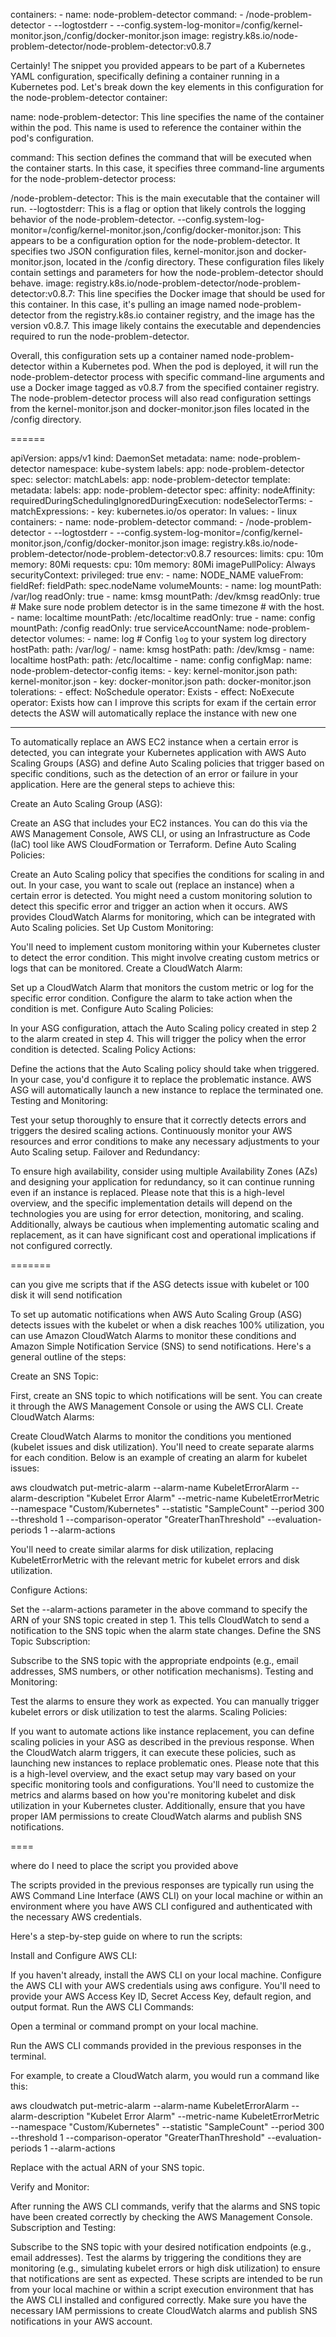 containers:
      - name: node-problem-detector
        command:
        - /node-problem-detector
        - --logtostderr
        - --config.system-log-monitor=/config/kernel-monitor.json,/config/docker-monitor.json
        image: registry.k8s.io/node-problem-detector/node-problem-detector:v0.8.7                                              

Certainly! The snippet you provided appears to be part of a Kubernetes YAML configuration, specifically defining a container running in a Kubernetes pod. Let's break down the key elements in this configuration for the node-problem-detector container:

name: node-problem-detector: This line specifies the name of the container within the pod. This name is used to reference the container within the pod's configuration.

command: This section defines the command that will be executed when the container starts. In this case, it specifies three command-line arguments for the node-problem-detector process:

/node-problem-detector: This is the main executable that the container will run.
--logtostderr: This is a flag or option that likely controls the logging behavior of the node-problem-detector.
--config.system-log-monitor=/config/kernel-monitor.json,/config/docker-monitor.json: This appears to be a configuration option for the node-problem-detector. It specifies two JSON configuration files, kernel-monitor.json and docker-monitor.json, located in the /config directory. These configuration files likely contain settings and parameters for how the node-problem-detector should behave.
image: registry.k8s.io/node-problem-detector/node-problem-detector:v0.8.7: This line specifies the Docker image that should be used for this container. In this case, it's pulling an image named node-problem-detector from the registry.k8s.io container registry, and the image has the version v0.8.7. This image likely contains the executable and dependencies required to run the node-problem-detector.

Overall, this configuration sets up a container named node-problem-detector within a Kubernetes pod. When the pod is deployed, it will run the node-problem-detector process with specific command-line arguments and use a Docker image tagged as v0.8.7 from the specified container registry. The node-problem-detector process will also read configuration settings from the kernel-monitor.json and docker-monitor.json files located in the /config directory.

======

apiVersion: apps/v1
kind: DaemonSet
metadata:
  name: node-problem-detector
  namespace: kube-system
  labels:
    app: node-problem-detector
spec:
  selector:
    matchLabels:
      app: node-problem-detector
  template:
    metadata:
      labels:
        app: node-problem-detector
    spec:
      affinity:
        nodeAffinity:
          requiredDuringSchedulingIgnoredDuringExecution:
            nodeSelectorTerms:
              - matchExpressions:
                  - key: kubernetes.io/os
                    operator: In
                    values:
                      - linux
      containers:
      - name: node-problem-detector
        command:
        - /node-problem-detector
        - --logtostderr
        - --config.system-log-monitor=/config/kernel-monitor.json,/config/docker-monitor.json
        image: registry.k8s.io/node-problem-detector/node-problem-detector:v0.8.7
        resources:
          limits:
            cpu: 10m
            memory: 80Mi
          requests:
            cpu: 10m
            memory: 80Mi
        imagePullPolicy: Always
        securityContext:
          privileged: true
        env:
        - name: NODE_NAME
          valueFrom:
            fieldRef:
              fieldPath: spec.nodeName
        volumeMounts:
        - name: log
          mountPath: /var/log
          readOnly: true
        - name: kmsg
          mountPath: /dev/kmsg
          readOnly: true
        # Make sure node problem detector is in the same timezone
        # with the host.
        - name: localtime
          mountPath: /etc/localtime
          readOnly: true
        - name: config
          mountPath: /config
          readOnly: true
      serviceAccountName: node-problem-detector
      volumes:
      - name: log
        # Config `log` to your system log directory
        hostPath:
          path: /var/log/
      - name: kmsg
        hostPath:
          path: /dev/kmsg
      - name: localtime
        hostPath:
          path: /etc/localtime
      - name: config
        configMap:
          name: node-problem-detector-config
          items:
          - key: kernel-monitor.json
            path: kernel-monitor.json
          - key: docker-monitor.json
            path: docker-monitor.json
      tolerations:
        - effect: NoSchedule
          operator: Exists
        - effect: NoExecute
          operator: Exists                                                                                                                                                                             how can I improve this scripts for exam if the certain error detects the ASW will automatically replace the instance with new one


  ----

  To automatically replace an AWS EC2 instance when a certain error is detected, you can integrate your Kubernetes application with AWS Auto Scaling Groups (ASG) and define Auto Scaling policies that trigger based on specific conditions, such as the detection of an error or failure in your application. Here are the general steps to achieve this:

Create an Auto Scaling Group (ASG):

Create an ASG that includes your EC2 instances. You can do this via the AWS Management Console, AWS CLI, or using an Infrastructure as Code (IaC) tool like AWS CloudFormation or Terraform.
Define Auto Scaling Policies:

Create an Auto Scaling policy that specifies the conditions for scaling in and out. In your case, you want to scale out (replace an instance) when a certain error is detected.
You might need a custom monitoring solution to detect this specific error and trigger an action when it occurs. AWS provides CloudWatch Alarms for monitoring, which can be integrated with Auto Scaling policies.
Set Up Custom Monitoring:

You'll need to implement custom monitoring within your Kubernetes cluster to detect the error condition. This might involve creating custom metrics or logs that can be monitored.
Create a CloudWatch Alarm:

Set up a CloudWatch Alarm that monitors the custom metric or log for the specific error condition. Configure the alarm to take action when the condition is met.
Configure Auto Scaling Policies:

In your ASG configuration, attach the Auto Scaling policy created in step 2 to the alarm created in step 4. This will trigger the policy when the error condition is detected.
Scaling Policy Actions:

Define the actions that the Auto Scaling policy should take when triggered. In your case, you'd configure it to replace the problematic instance. AWS ASG will automatically launch a new instance to replace the terminated one.
Testing and Monitoring:

Test your setup thoroughly to ensure that it correctly detects errors and triggers the desired scaling actions.
Continuously monitor your AWS resources and error conditions to make any necessary adjustments to your Auto Scaling setup.
Failover and Redundancy:

To ensure high availability, consider using multiple Availability Zones (AZs) and designing your application for redundancy, so it can continue running even if an instance is replaced.
Please note that this is a high-level overview, and the specific implementation details will depend on the technologies you are using for error detection, monitoring, and scaling. Additionally, always be cautious when implementing automatic scaling and replacement, as it can have significant cost and operational implications if not configured correctly.

=======

can you give me scripts that if the ASG detects issue with kubelet or 100 disk it will send notification

To set up automatic notifications when AWS Auto Scaling Group (ASG) detects issues with the kubelet or when a disk reaches 100% utilization, you can use Amazon CloudWatch Alarms to monitor these conditions and Amazon Simple Notification Service (SNS) to send notifications. Here's a general outline of the steps:

Create an SNS Topic:

First, create an SNS topic to which notifications will be sent. You can create it through the AWS Management Console or using the AWS CLI.
Create CloudWatch Alarms:

Create CloudWatch Alarms to monitor the conditions you mentioned (kubelet issues and disk utilization). You'll need to create separate alarms for each condition. Below is an example of creating an alarm for kubelet issues:

aws cloudwatch put-metric-alarm --alarm-name KubeletErrorAlarm --alarm-description "Kubelet Error Alarm" --metric-name KubeletErrorMetric --namespace "Custom/Kubernetes" --statistic "SampleCount" --period 300 --threshold 1 --comparison-operator "GreaterThanThreshold" --evaluation-periods 1 --alarm-actions <your-sns-topic-arn>


You'll need to create similar alarms for disk utilization, replacing KubeletErrorMetric with the relevant metric for kubelet errors and disk utilization.

Configure Actions:

Set the --alarm-actions parameter in the above command to specify the ARN of your SNS topic created in step 1. This tells CloudWatch to send a notification to the SNS topic when the alarm state changes.
Define the SNS Topic Subscription:

Subscribe to the SNS topic with the appropriate endpoints (e.g., email addresses, SMS numbers, or other notification mechanisms).
Testing and Monitoring:

Test the alarms to ensure they work as expected. You can manually trigger kubelet errors or disk utilization to test the alarms.
Scaling Policies:

If you want to automate actions like instance replacement, you can define scaling policies in your ASG as described in the previous response. When the CloudWatch alarm triggers, it can execute these policies, such as launching new instances to replace problematic ones.
Please note that this is a high-level overview, and the exact setup may vary based on your specific monitoring tools and configurations. You'll need to customize the metrics and alarms based on how you're monitoring kubelet and disk utilization in your Kubernetes cluster. Additionally, ensure that you have proper IAM permissions to create CloudWatch alarms and publish SNS notifications.

====

where do I need to place the script you provided above

The scripts provided in the previous responses are typically run using the AWS Command Line Interface (AWS CLI) on your local machine or within an environment where you have AWS CLI configured and authenticated with the necessary AWS credentials.

Here's a step-by-step guide on where to run the scripts:

Install and Configure AWS CLI:

If you haven't already, install the AWS CLI on your local machine.
Configure the AWS CLI with your AWS credentials using aws configure. You'll need to provide your AWS Access Key ID, Secret Access Key, default region, and output format.
Run the AWS CLI Commands:

Open a terminal or command prompt on your local machine.

Run the AWS CLI commands provided in the previous responses in the terminal.

For example, to create a CloudWatch alarm, you would run a command like this:

aws cloudwatch put-metric-alarm --alarm-name KubeletErrorAlarm --alarm-description "Kubelet Error Alarm" --metric-name KubeletErrorMetric --namespace "Custom/Kubernetes" --statistic "SampleCount" --period 300 --threshold 1 --comparison-operator "GreaterThanThreshold" --evaluation-periods 1 --alarm-actions <your-sns-topic-arn>


Replace <your-sns-topic-arn> with the actual ARN of your SNS topic.

Verify and Monitor:

After running the AWS CLI commands, verify that the alarms and SNS topic have been created correctly by checking the AWS Management Console.
Subscription and Testing:

Subscribe to the SNS topic with your desired notification endpoints (e.g., email addresses).
Test the alarms by triggering the conditions they are monitoring (e.g., simulating kubelet errors or high disk utilization) to ensure that notifications are sent as expected.
These scripts are intended to be run from your local machine or within a script execution environment that has the AWS CLI installed and configured correctly. Make sure you have the necessary IAM permissions to create CloudWatch alarms and publish SNS notifications in your AWS account.
